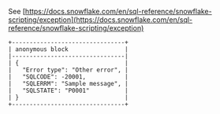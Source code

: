 See [https://docs.snowflake.com/en/sql-reference/snowflake-scripting/exception](https://docs.snowflake.com/en/sql-reference/snowflake-scripting/exception)
```
+--------------------------------+
| anonymous block                |
|--------------------------------|
| {                              |
|   "Error type": "Other error", |
|   "SQLCODE": -20001,           |
|   "SQLERRM": "Sample message", |
|   "SQLSTATE": "P0001"          |
| }                              |
+--------------------------------+
```

